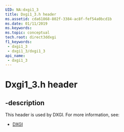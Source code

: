 ```yaml
---
UID: NA:dxgi1_3
title: Dxgi1_3.h header
ms.assetid: cda61868-802f-3384-ac8f-fef54a0bcd1b
ms.date: 01/11/2019
ms.keywords: 
ms.topic: conceptual
tech.root: direct3ddxgi
f1_keywords:
 - dxgi1_3
 - dxgi1_3/dxgi1_3
api_name:
 - dxgi1_3
---
```


# Dxgi1_3.h header


## -description

This header is used by DXGI. For more information, see:

- [DXGI](../_direct3ddxgi/index.md)

